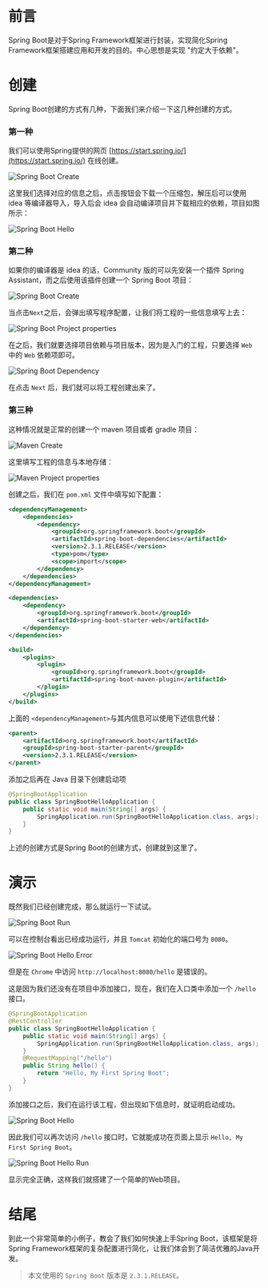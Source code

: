 # 前言

Spring Boot是对于Spring Framework框架进行封装，实现简化Spring Framework框架搭建应用和开发的目的。中心思想是实现 "约定大于依赖"。

# 创建

Spring Boot创建的方式有几种，下面我们来介绍一下这几种创建的方式。

### 第一种

我们可以使用Spring提供的网页 [https://start.spring.io/](https://start.spring.io/) 在线创建。

![Spring Boot Create](./images/20200614210729.png)

这里我们选择对应的信息之后，点击按钮会下载一个压缩包，解压后可以使用 idea 等编译器导入，导入后会 idea 会自动编译项目并下载相应的依赖，项目如图所示：

![Spring Boot Hello](./images/20200614211449.png)

### 第二种

如果你的编译器是 idea 的话，Community 版的可以先安装一个插件 Spring Assistant，而之后使用该插件创建一个 Spring Boot 项目：

![Spring Boot Create](./images/20200614211923.png)

当点击`Next`之后，会弹出填写程序配置，让我们将工程的一些信息填写上去：

![Spring Boot Project properties](./images/20200614211955.png)

在之后，我们就要选择项目依赖与项目版本，因为是入门的工程，只要选择 `Web` 中的 `Web` 依赖项即可。

![Spring Boot Dependency](./images/20200614212216.png)

在点击 `Next` 后，我们就可以将工程创建出来了。

### 第三种

这种情况就是正常的创建一个 maven 项目或者 gradle 项目：

![Maven Create](./images/20200614212744.png)

这里填写工程的信息与本地存储：

![Maven Project properties](./images/20200614212826.png)

创建之后，我们在 `pom.xml` 文件中填写如下配置：

```xml
<dependencyManagement>
	<dependencies>
		<dependency>
			<groupId>org.springframework.boot</groupId>
			<artifactId>spring-boot-dependencies</artifactId>
			<version>2.3.1.RELEASE</version>
			<type>pom</type>
			<scope>import</scope>
		</dependency>
	</dependencies>
</dependencyManagement>

<dependencies>
	<dependency>
		<groupId>org.springframework.boot</groupId>
		<artifactId>spring-boot-starter-web</artifactId>
	</dependency>
</dependencies>

<build>
	<plugins>
		<plugin>
			<groupId>org.springframework.boot</groupId>
			<artifactId>spring-boot-maven-plugin</artifactId>
		</plugin>
	</plugins>
</build>
```

上面的 `<dependencyManagement>`与其内信息可以使用下述信息代替：

```xml
<parent>
	<artifactId>org.springframework.boot</artifactId>
	<groupId>spring-boot-starter-parent</groupId>
	<version>2.3.1.RELEASE</version>
</parent>
```

添加之后再在 Java 目录下创建启动项

```java
@SpringBootApplication
public class SpringBootHelloApplication {
    public static void main(String[] args) {
        SpringApplication.run(SpringBootHelloApplication.class, args);
    }
}
```

上述的创建方式是Spring Boot的创建方式，创建就到这里了。


# 演示

既然我们已经创建完成，那么就运行一下试试。

![Spring Boot Run](./images/20200614213542.png)

可以在控制台看出已经成功运行，并且 `Tomcat` 初始化的端口号为 `8080`。

![Spring Boot Hello Error](./images/20200614213716.png)

但是在 `Chrome` 中访问 `http://localhost:8080/hello` 是错误的。

这是因为我们还没有在项目中添加接口，现在，我们在入口类中添加一个 `/hello` 接口。

```java
@SpringBootApplication
@RestController
public class SpringBootHelloApplication {
    public static void main(String[] args) {
        SpringApplication.run(SpringBootHelloApplication.class, args);
    }
    @RequestMapping("/hello")
    public String hello() {
        return "Hello, My First Spring Boot";
    }
}
```
添加接口之后，我们在运行该工程，但出现如下信息时，就证明启动成功。

![Spring Boot Hello](./images/20200614214811.png)

因此我们可以再次访问 `/hello` 接口时，它就能成功在页面上显示 `Hello, My First Spring Boot`。

![Spring Boot Hello Run](./images/20200614220921.png)

显示完全正确，这样我们就搭建了一个简单的Web项目。

# 结尾

到此一个非常简单的小例子，教会了我们如何快速上手Spring Boot，该框架是将Spring Framework框架的复杂配置进行简化，让我们体会到了简洁优雅的Java开发。

> 本文使用的 `Spring Boot` 版本是 `2.3.1.RELEASE`。